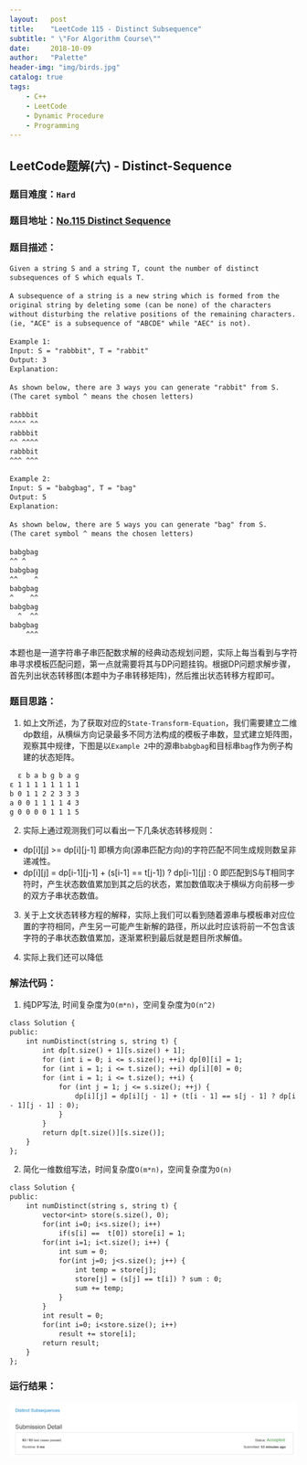 ```yaml
---
layout:   post
title:    "LeetCode 115 - Distinct Subsequence"
subtitle: " \"For Algorithm Course\""
date:     2018-10-09
author:   "Palette"
header-img: "img/birds.jpg"
catalog: true
tags:
    - C++
    - LeetCode
    - Dynamic Procedure
    - Programming
---
```

## LeetCode题解(六) - Distinct-Sequence
### 题目难度：`Hard`
### 题目地址：[No.115 Distinct Sequence](https://leetcode.com/problems/distinct-subsequences/description/)
### 题目描述：
```
Given a string S and a string T, count the number of distinct subsequences of S which equals T.

A subsequence of a string is a new string which is formed from the original string by deleting some (can be none) of the characters without disturbing the relative positions of the remaining characters. (ie, "ACE" is a subsequence of "ABCDE" while "AEC" is not).

Example 1:
Input: S = "rabbbit", T = "rabbit"
Output: 3
Explanation:

As shown below, there are 3 ways you can generate "rabbit" from S.
(The caret symbol ^ means the chosen letters)

rabbbit
^^^^ ^^
rabbbit
^^ ^^^^
rabbbit
^^^ ^^^

Example 2:
Input: S = "babgbag", T = "bag"
Output: 5
Explanation:

As shown below, there are 5 ways you can generate "bag" from S.
(The caret symbol ^ means the chosen letters)

babgbag
^^ ^
babgbag
^^    ^
babgbag
^    ^^
babgbag
  ^  ^^
babgbag
    ^^^
```

本题也是一道字符串子串匹配数求解的经典动态规划问题，实际上每当看到与字符串寻求模板匹配问题，第一点就需要将其与DP问题挂钩。根据DP问题求解步骤，首先列出状态转移图(本题中为子串转移矩阵)，然后推出状态转移方程即可。

### 题目思路：
1. 如上文所述，为了获取对应的`State-Transform-Equation`，我们需要建立二维dp数组，从横纵方向记录最多不同方法构成的模板子串数，显式建立矩阵图，观察其中规律，下图是以`Example 2`中的源串`babgbag`和目标串`bag`作为例子构建的状态矩阵。
```
  ε b a b g b a g
ε 1 1 1 1 1 1 1 1
b 0 1 1 2 2 3 3 3
a 0 0 1 1 1 1 4 3
g 0 0 0 0 1 1 1 5
```

2. 实际上通过观测我们可以看出一下几条状态转移规则：
* dp[i][j] >= dp[i][j-1]  即横方向(源串匹配方向)的字符匹配不同生成规则数呈非递减性。
* dp[i][j] = dp[i-1][j-1] + (s[i-1] == t[j-1]) ? dp[i-1][j] : 0  即匹配到S与T相同字符时，产生状态数值累加到其之后的状态，累加数值取决于横纵方向前移一步的双方子串状态数值。

3. 关于上文状态转移方程的解释，实际上我们可以看到随着源串与模板串对应位置的字符相同，产生另一可能产生新解的路径，所以此时应该将前一不包含该字符的子串状态数值累加，逐渐累积到最后就是题目所求解值。

4. 实际上我们还可以降低


### 解法代码：
1. 纯DP写法, 时间复杂度为`O(m*n)`，空间复杂度为`O(n^2)` 
```
class Solution {
public:
    int numDistinct(string s, string t) {
        int dp[t.size() + 1][s.size() + 1];
        for (int i = 0; i <= s.size(); ++i) dp[0][i] = 1;    
        for (int i = 1; i <= t.size(); ++i) dp[i][0] = 0;    
        for (int i = 1; i <= t.size(); ++i) {
            for (int j = 1; j <= s.size(); ++j) {
                dp[i][j] = dp[i][j - 1] + (t[i - 1] == s[j - 1] ? dp[i - 1][j - 1] : 0);
            }
        }
        return dp[t.size()][s.size()];
    }
};
```

2. 简化一维数组写法，时间复杂度`O(m*n)`，空间复杂度为`O(n)`
```
class Solution {
public:
    int numDistinct(string s, string t) {
        vector<int> store(s.size(), 0);
        for(int i=0; i<s.size(); i++)
            if(s[i] ==  t[0]) store[i] = 1;
        for(int i=1; i<t.size(); i++) {
            int sum = 0;
            for(int j=0; j<s.size(); j++) {
                int temp = store[j];
                store[j] = (s[j] == t[i]) ? sum : 0;
                sum += temp;
            }
        }
        int result = 0;
        for(int i=0; i<store.size(); i++)
            result += store[i];
        return result;
    }
};
```

### 运行结果：
![img](/img/ds1.png)

<div id="container"></div>
<link rel="stylesheet" href="https://imsun.GitHub.io/gitment/style/default.css">
<script src="https://imsun.GitHub.io/gitment/dist/gitment.browser.js"></script>
<script>
  const myTheme = {
  render(state, instance) {
    const container = document.createElement('div')
    container.lang = "en-US"
    container.className = 'gitment-container gitment-root-container'
    container.appendChild(instance.renderHeader(state, instance))
    container.appendChild(instance.renderEditor(state, instance))
    container.appendChild(instance.renderComments(state, instance))
    container.appendChild(instance.renderFooter(state, instance))
    return container
  },
}

var gitment = new Gitment({
  id: '<%= page.date %>',
  owner: 'Palette25',
  repo: 'Comments',
  oauth: {
    client_id: 'a1ac2783392c3eef32c1',
    client_secret: 'ea8605a4a85131c5012ba8f200f87702e15a05b0',
  },
  theme: myTheme,
})
gitment.render('container')
</script>